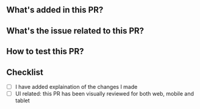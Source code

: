 ## What's added in this PR?

## What's the issue related to this PR?

## How to test this PR?


## Checklist

- [ ] I have added explaination of the changes I made
- [ ] UI related: this PR has been visually reviewed for both web, mobile and tablet
